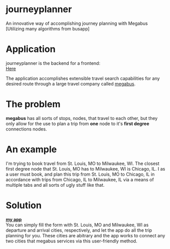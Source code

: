 journeyplanner
==============

An innovative way of accomplishing journey planning with Megabus [Utilizing many algorithms from busapp]

<h1>Application</h1>
<p>journeyplanner is the backend for a frontend:<br><tr> <a href="http://www.megabusfinder.appspot.com">Here</a>

The application accomplishes extensible travel search capabilities for any desired route through
a large travel company called <a href="http://us.megabus.com">megabus</a>.  
</p>
<h1>The problem</h1>
<p>
<b>megabus</b> has all sorts of stops, nodes, that travel to each other, but they
only allow for the use to plan a trip from <b>one</b> node to it's <b>first degree</b> connections nodes.  
</p>
<h1>
An example
</h1>
<p> I'm trying to book travel from St. Louis, MO to Milwaukee, WI.  The closest first degree node
that St. Louis, MO has to Milwaukee, WI is Chicago, IL.  I as a user must book, and plan this trip from
St. Louis, MO to Chicago, IL in accordance with trips from Chicago, IL to Milwaukee, IL via a means of multiple
tabs and all sorts of ugly stuff like that.  
</p>

<h1>Solution</h1>
<p>
<a href="http://www.megabusfinder.appspot.com"><b>my app</b></a><br>
You can simply fill the form with St. Louis, MO and Milwaukee, WI as departure and arrival cities, respectively, and 
let the app do all the trip planning for you.  These cities are abitrary and the app works to connect any two cities
that megabus services via this user-friendly method.</p>

